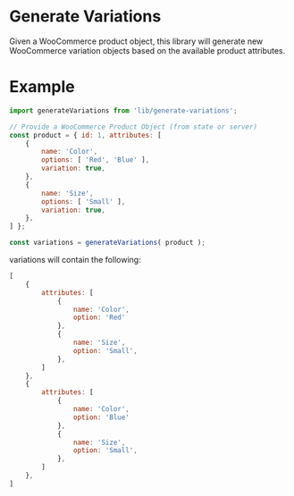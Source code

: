 Generate Variations
==========

Given a WooCommerce product object, this library will generate new WooCommerce variation objects based on the available product attributes.

Example
==========
```javascript
import generateVariations from 'lib/generate-variations';

// Provide a WooCommerce Product Object (from state or server)
const product = { id: 1, attributes: [
	{
		name: 'Color',
		options: [ 'Red', 'Blue' ],
		variation: true,
	},
	{
		name: 'Size',
		options: [ 'Small' ],
		variation: true,
	},
] };

const variations = generateVariations( product );
```

variations will contain the following:

```javascript
[
	{
		attributes: [
			{
				name: 'Color',
				option: 'Red'
			},
			{
				name: 'Size',
				option: 'Small',
			},
		]
	},
	{
		attributes: [
			{
				name: 'Color',
				option: 'Blue'
			},
			{
				name: 'Size',
				option: 'Small',
			},
		]
	},
]
```
